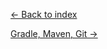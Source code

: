 


[<- Back to index](https://github.com/rburade21/study)


[Gradle, Maven, Git ->](https://github.com/rburade21/study/blob/master/git_gradle_maven_servers.md)
